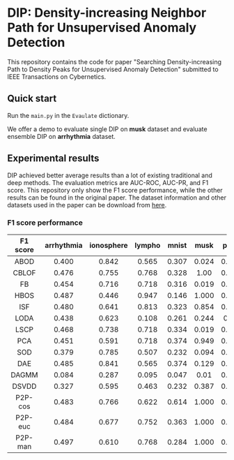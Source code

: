# DIP: Density-increasing Neighbor Path for Unsupervised Anomaly Detection
This repository contains the code for paper "Searching Density-increasing Path to Density Peaks for Unsupervised Anomaly Detection"
submitted to IEEE Transactions on Cybernetics.

## Quick start
Run the `main.py` in the `Evaulate` dictionary.

We offer a demo to evaluate single DIP on **musk** dataset and evaluate ensemble DIP on **arrhythmia** dataset.

## Experimental results

DIP achieved better average results than a lot of existing traditional and deep methods. The evaluation metrics are AUC-ROC,
AUC-PR, and F1 score. This repository only show the F1 score performance, while the other results can be found in the original paper.
The dataset information and other datasets used in the paper can be download from [here](http://odds.cs.stonybrook.edu/).


### F1 score performance
| F1 score | arrhythmia | ionosphere | lympho | mnist |  musk |  pima | satellite | satimage-2 | thyroid | vowels |  wbc  | Average |
|:--------:|:----------:|:----------:|:------:|:-----:|:-----:|:-----:|:---------:|:----------:|:-------:|:------:|:-----:|:-------:|
|   ABOD   |    0.400   |    0.842   |  0.565 | 0.307 | 0.024 | 0.517 |   0.374   |    0.172   |  0.050  |  0.558 | 0.354 |  0.378  |
|   CBLOF  |    0.476   |    0.755   |  0.768 | 0.328 |  1.00 | 0.471 |   0.553   |    0.951   |  0.154  |  0.253 | 0.548 |  0.568  |
|    FB    |    0.454   |    0.716   |  0.718 | 0.316 | 0.019 | 0.466 |   0.388   |    0.105   |  0.260  |  0.313 | 0.582 |  0.394  |
|   HBOS   |    0.487   |    0.446   |  0.947 | 0.146 | 1.000 | 0.533 |   0.571   |    0.745   |  0.479  |  0.133 | 0.590 |  0.552  |
|    ISF   |    0.480   |    0.641   |  0.813 | 0.323 | 0.854 | 0.494 |   0.586   |    0.859   |  0.578  |  0.194 | 0.524 |  0.576  |
|   LODA   |    0.438   |    0.623   |  0.108 | 0.261 | 0.244 |  0.44 |   0.492   |    0.854   |  0.187  |  0.184 | 0.516 |  0.395  |
|   LSCP   |    0.468   |    0.738   |  0.718 | 0.334 | 0.019 | 0.468 |   0.405   |    0.065   |  0.279  |  0.316 | 0.572 |  0.398  |
|    PCA   |    0.451   |    0.591   |  0.718 | 0.374 | 0.949 | 0.485 |   0.504   |    0.779   |  0.378  |  0.106 | 0.523 |  0.532  |
|    SOD   |    0.379   |    0.785   |  0.507 | 0.232 | 0.094 | 0.445 |   0.458   |    0.293   |  0.180  |  0.368 | 0.466 |  0.382  |
|    DAE   |    0.485   |    0.841   |  0.565 | 0.374 | 0.129 | 0.492 |   0.454   |    0.337   |  0.198  |  0.094 | 0.333 |  0.391  |
|   DAGMM  |    0.084   |    0.287   |  0.095 | 0.047 |  0.01 | 0.357 |   0.080   |    0.428   |  0.086  |  0.010 | 0.656 |  0.194  |
|   DSVDD  |    0.327   |    0.595   |  0.463 | 0.232 | 0.387 | 0.333 |   0.493   |    0.125   |  0.154  |  0.037 | 0.571 |  0.337  |
|  P2P-cos |    0.483   |    0.766   |  0.622 | 0.614 | 1.000 | 0.404 |   0.684   |    0.405   |  0.498  |  0.386 | 0.023 |  0.535  |
|  P2P-euc |    0.484   |    0.677   |  0.752 | 0.363 | 1.000 | 0.526 |   0.470   |    0.938   |  0.269  |  0.436 | 0.531 |  0.586  |
|  P2P-man |    0.497   |    0.610   |  0.768 | 0.284 | 1.000 | 0.529 |   0.555   |    0.957   |  0.363  |  0.388 | 0.582 |  0.593  |

